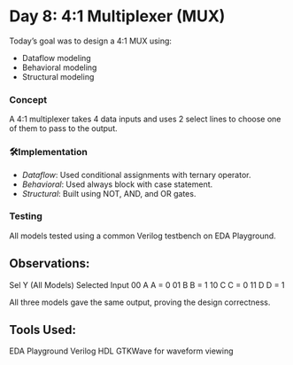 # Day 8: 4:1 Multiplexer (MUX)
Today’s goal was to design a 4:1 MUX using:
-  Dataflow modeling
-  Behavioral modeling
-  Structural modeling

###  Concept
A 4:1 multiplexer takes 4 data inputs and uses 2 select lines to choose one of them to pass to the output.

### 🛠Implementation
- *Dataflow*: Used conditional assignments with ternary operator.
- *Behavioral*: Used always block with case statement.
- *Structural*: Built using NOT, AND, and OR gates.

###  Testing
All models tested using a common Verilog testbench on EDA Playground.

## Observations:

Sel	Y (All Models)	Selected Input
00	A	A = 0
01	B	B = 1
10	C	C = 0
11	D	D = 1

All three models gave the same output, proving the design correctness.

## Tools Used:

EDA Playground
Verilog HDL
GTKWave for waveform viewing

